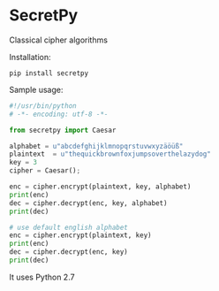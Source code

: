 # SecretPy

Classical cipher algorithms


Installation:
```
pip install secretpy
```

Sample usage:

```python
#!/usr/bin/python
# -*- encoding: utf-8 -*-

from secretpy import Caesar

alphabet = u"abcdefghijklmnopqrstuvwxyzäöüß"
plaintext  = u"thequickbrownfoxjumpsoverthelazydog"
key = 3
cipher = Caesar();

enc = cipher.encrypt(plaintext, key, alphabet)
print(enc)
dec = cipher.decrypt(enc, key, alphabet)
print(dec)

# use default english alphabet
enc = cipher.encrypt(plaintext, key)
print(enc)
dec = cipher.decrypt(enc, key)
print(dec)
```

It uses Python 2.7
